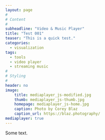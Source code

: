 ```yaml
---
layout: page
#
# Content
#
subheadline: "Video & Music Player"
title: "Test 001"
teaser: "This is a quick test."
categories:
  - visualization
tags:
  - tools
  - video player
  - streaming music
#
# Styling
#
header: no
image:
    title: mediaplayer_js-modified.jpg
    thumb: mediaplayer_js-thumb.jpg
    homepage: mediaplayer_js-home.jpg
    caption: Photo by Corey Blaz
    caption_url: https://blaz.photography/
mediaplayer: true
---
```


Some text.
